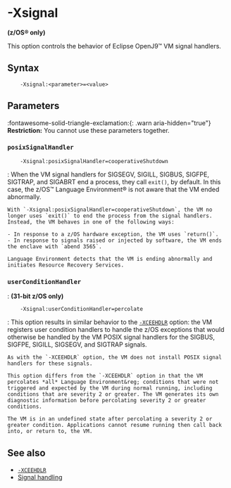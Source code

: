 ﻿<!--
* Copyright (c) 2017, 2023 IBM Corp. and others
*
* This program and the accompanying materials are made
* available under the terms of the Eclipse Public License 2.0
* which accompanies this distribution and is available at
* https://www.eclipse.org/legal/epl-2.0/ or the Apache
* License, Version 2.0 which accompanies this distribution and
* is available at https://www.apache.org/licenses/LICENSE-2.0.
*
* This Source Code may also be made available under the
* following Secondary Licenses when the conditions for such
* availability set forth in the Eclipse Public License, v. 2.0
* are satisfied: GNU General Public License, version 2 with
* the GNU Classpath Exception [1] and GNU General Public
* License, version 2 with the OpenJDK Assembly Exception [2].
*
* [1] https://www.gnu.org/software/classpath/license.html
* [2] https://openjdk.org/legal/assembly-exception.html
*
* SPDX-License-Identifier: EPL-2.0 OR Apache-2.0 OR GPL-2.0-only WITH Classpath-exception-2.0 OR GPL-2.0-only WITH OpenJDK-assembly-exception-1.0
-->

# -Xsignal

**(z/OS&reg; only)**

This option controls the behavior of Eclipse OpenJ9&trade; VM signal handlers.

## Syntax

        -Xsignal:<parameter>=<value>

## Parameters

:fontawesome-solid-triangle-exclamation:{: .warn aria-hidden="true"} **Restriction:** You cannot use these parameters together.

### `posixSignalHandler`

        -Xsignal:posixSignalHandler=cooperativeShutdown

: When the VM signal handlers for SIGSEGV, SIGILL, SIGBUS, SIGFPE, SIGTRAP, and SIGABRT end a process, they call `exit()`, by default. In this case, the z/OS&trade; Language Environment&reg; is not aware that the VM ended abnormally.

    With `-Xsignal:posixSignalHandler=cooperativeShutdown`, the VM no longer uses `exit()` to end the process from the signal handlers. Instead, the VM behaves in one of the following ways:

    - In response to a z/OS hardware exception, the VM uses `return()`.
    - In response to signals raised or injected by software, the VM ends the enclave with `abend 3565`.

    Language Environment detects that the VM is ending abnormally and initiates Resource Recovery Services.


### `userConditionHandler`

: **(31-bit z/OS only)**

        -Xsignal:userConditionHandler=percolate

: This option results in similar behavior to the [`-XCEEHDLR`](xceehdlr.md) option: the VM registers user condition handlers to handle the z/OS exceptions that would otherwise be handled by the VM POSIX signal handlers for the SIGBUS, SIGFPE, SIGILL, SIGSEGV, and SIGTRAP signals.

    As with the `-XCEEHDLR` option, the VM does not install POSIX signal handlers for these signals.

    This option differs from the `-XCEEHDLR` option in that the VM percolates *all* Language Environment&reg; conditions that were not triggered and expected by the VM during normal running, including conditions that are severity 2 or greater. The VM generates its own diagnostic information before percolating severity 2 or greater conditions.

    The VM is in an undefined state after percolating a severity 2 or greater condition. Applications cannot resume running then call back into, or return to, the VM.


## See also

- [`-XCEEHDLR`](xceehdlr.md)
- [Signal handling](openj9_signals.md)

<!-- ==== END OF TOPIC ==== xsignal.md ==== -->
<!-- ==== END OF TOPIC ==== xsignalposixsignalhandlercooperativeshutdown.md ==== -->
<!-- ==== END OF TOPIC ==== xsignaluserconditionhandlerpercolate.md ==== -->
